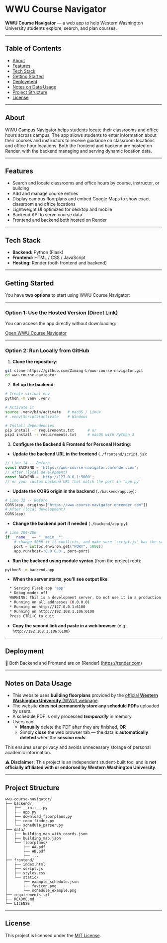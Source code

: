 # WWU Course Navigator

**WWU Course Navigator** — a web app to help Western Washington University students explore, search, and plan courses.

---

## Table of Contents

- [About](#about)  
- [Features](#features)  
- [Tech Stack](#tech-stack)  
- [Getting Started](#getting-started)  
- [Deployment](#deployment)
- [Notes on Data Usage](#notes-on-data-usage)  
- [Project Structure](#project-structure)  
- [License](#license)  

---

## About

WWU Campus Navigator helps students locate their classrooms and office hours across campus. The app allows students to enter information about their courses and instructors to receive guidance on classroom locations and office hour locations. Both the frontend and backend are hosted on Render, with the backend managing and serving dynamic location data.

---

## Features

- Search and locate classrooms and office hours by course, instructor, or building  
- Add and manage course entries  
- Display campus floorplans and embed Google Maps to show exact classroom and office locations
- Lightweight UI optimized for desktop and mobile  
- Backend API to serve course data  
- Frontend and backend both hosted on Render

---

## Tech Stack

- **Backend:** Python (Flask)  
- **Frontend:** HTML / CSS / JavaScript  
- **Hosting:** Render (both frontend and backend)

---

## Getting Started

You have **two options** to start using WWU Course Navigator:

---

### Option 1: Use the Hosted Version (Direct Link)

You can access the app directly without downloading:

[Open WWU Course Navigator](https://wwu-course-navigator.onrender.com)

---

### Option 2: Run Locally from GitHub

1. **Clone the repository**:
```bash
git clone https://github.com/Ziming-L/wwu-course-navigator.git
cd wwu-course-navigator
```

2. **Set up the backend**:
```bash
# Create virtual env
python -m venv .venv

# Activate it
source .venv/bin/activate   # macOS / Linux
# .venv\Scripts\activate    # Windows

# Install dependencies
pip install -r requirements.txt      # or
pip3 install -r requirements.txt     # macOS with Python 3
```

3. **Configure the Backend & Frontend for Personal Hosting**:

- **Update the backend URL in the frontend** (`./frontend/script.js`):
```javascript
// Line 14 -- Before
const BACKEND = 'https://wwu-course-navigator.onrender.com';
// After (local development)
const BACKEND = 'http://127.0.0.1:5000'; 
// or your custom backend URL that match the port in 'app.py'
```

- **Update the CORS origin in the backend** (`./backend/app.py`):
```python
# Line 32 -- Before
CORS(app, origins=["https://wwu-course-navigator.onrender.com"])
# After (local development)
CORS(app)
```

- **Change the backend port if needed** (`./backend/app.py`):
```python
# Line 204-206
if __name__ == "__main__":
    # change 5000 if it conflicts, and make sure 'script.js' has the same port.
    port = int(os.environ.get("PORT", 5000)) 
    app.run(host='0.0.0.0', port=port)
```

- **Run the backend using module syntax** (from the project root):
```bash
python3 -m backend.app
```
  - **When the server starts, you’ll see output like**:
  ```bash
    * Serving Flask app 'app'
    * Debug mode: off
    WARNING: This is a development server. Do not use it in a production deployment.
    * Running on all addresses (0.0.0.0)
    * Running on http://127.0.0.1:6100
    * Running on http://192.168.1.106:6100
    Press CTRL+C to quit
  ```
  - **Copy the second link and paste in a web browser** (e.g., `http://192.168.1.106:6100`)

---

## Deployment

🚀 Both Backend and Frontend are on [Render] (https://render.com)

---

## Notes on Data Usage

- This website uses **building floorplans** provided by the [official **Western Washington University** (WWU) webpage](https://fdo.wwu.edu/campus-floor-plans).
- The website **does not permanently store any schedule PDFs** uploaded by users.
- A schedule PDF is only processed ***temporarily*** in memory.
- Users can:
  - **Manually** delete the PDF after they are finished, **OR**
  - Simply **close** the web browser tab — the data is **automatically deleted** when the ***session ends***.

This ensures user privacy and avoids unnecessary storage of personal academic information.

⚠️ **Disclaimer:** This project is an independent student-built tool and is **not officially affiliated with or endorsed by Western Washington University**.  

---

## Project Structure

```
wwu-course-navigator/
├── backend/
│   ├── __init__.py
│   ├── app.py
│   ├── download_floorplans.py
│   ├── room_finder.py
│   └── schedule_parser.py
├── data/
│   ├── building_map_with_coords.json
│   ├── building_map.json
│   └── floorplans/
│       ├── AA.pdf
│       ├── AB.pdf
│       ├── ...
├── frontend/
│   ├── index.html
│   ├── script.js
│   ├── styles.css
│   └── static/
│       ├── example_schedule.json
│       ├── favicon.png
│       └── schedule_example.png
├── requirements.txt
├── README.md
└── LICENSE
```

---

## License

This project is licensed under the [MIT License](LICENSE).
